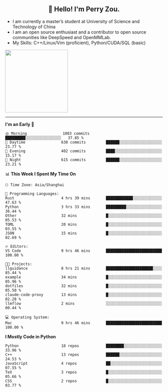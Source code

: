 <h2 align="center">👋 Hello! I'm Perry Zou.</h2>

- I am currently a master’s student at University of Science and Technology of China
- I am an open source enthusiast and a contributor to open source communities like DeepSpeed and OpenMMLab.
- My Skills: C++/Linux/Vim (proficient), Python/CUDA/SQL (basic)

<img height=200 align="center" src="https://github-readme-stats.vercel.app/api?username=zonepg" />

-------

<!--START_SECTION:waka-->
**I'm an Early 🐤** 

```text
🌞 Morning                1003 commits        █████████░░░░░░░░░░░░░░░░   37.85 % 
🌆 Daytime                630 commits         ██████░░░░░░░░░░░░░░░░░░░   23.77 % 
🌃 Evening                402 commits         ████░░░░░░░░░░░░░░░░░░░░░   15.17 % 
🌙 Night                  615 commits         ██████░░░░░░░░░░░░░░░░░░░   23.21 % 
```


📊 **This Week I Spent My Time On** 

```text
🕑︎ Time Zone: Asia/Shanghai

💬 Programming Languages: 
Rust                     4 hrs 39 mins       ████████████░░░░░░░░░░░░░   47.63 % 
Python                   3 hrs 33 mins       █████████░░░░░░░░░░░░░░░░   36.44 % 
Other                    32 mins             █░░░░░░░░░░░░░░░░░░░░░░░░   05.53 % 
TOML                     20 mins             █░░░░░░░░░░░░░░░░░░░░░░░░   03.55 % 
JSON                     15 mins             █░░░░░░░░░░░░░░░░░░░░░░░░   02.69 % 

🔥 Editors: 
VS Code                  9 hrs 46 mins       █████████████████████████   100.00 % 

🐱‍💻 Projects: 
llguidance               8 hrs 21 mins       █████████████████████░░░░   85.44 % 
example                  34 mins             █░░░░░░░░░░░░░░░░░░░░░░░░   05.96 % 
dotfiles                 32 mins             █░░░░░░░░░░░░░░░░░░░░░░░░   05.50 % 
claude-code-proxy        13 mins             █░░░░░░░░░░░░░░░░░░░░░░░░   02.28 % 
llmflow                  2 mins              ░░░░░░░░░░░░░░░░░░░░░░░░░   00.44 % 

💻 Operating System: 
Mac                      9 hrs 46 mins       █████████████████████████   100.00 % 
```

**I Mostly Code in Python** 

```text
Python                   18 repos            ████████░░░░░░░░░░░░░░░░░   33.96 % 
C++                      13 repos            ██████░░░░░░░░░░░░░░░░░░░   24.53 % 
JavaScript               4 repos             ██░░░░░░░░░░░░░░░░░░░░░░░   07.55 % 
TeX                      3 repos             █░░░░░░░░░░░░░░░░░░░░░░░░   05.66 % 
CSS                      2 repos             █░░░░░░░░░░░░░░░░░░░░░░░░   03.77 % 
```




<!--END_SECTION:waka-->
